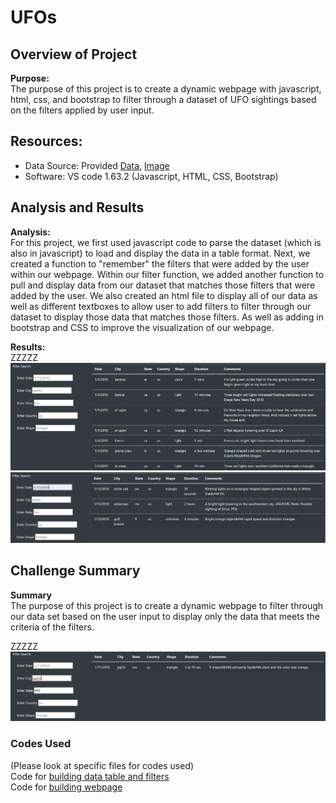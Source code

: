 # UFOs  

## Overview of Project  

**Purpose:**  
The purpose of this project is to create a dynamic webpage with javascript, html, css, and bootstrap to filter through a dataset of UFO sightings based on the filters applied by user input.  

## Resources:  
- Data Source: Provided [Data](ZZZZZ), [Image](ZZZZZ)
- Software: VS code 1.63.2 (Javascript, HTML, CSS, Bootstrap)

## Analysis and Results  

**Analysis:**  
For this project, we first used javascript code to parse the dataset (which is also in javascript) to load and display the data in a table format. Next, we created a function to "remember" the filters that were added by the user within our webpage. Within our filter function, we added another function to pull and display data from our dataset that matches those filters that were added by the user. We also created an html file to display all of our data as well as different textboxes to allow user to add filters to filter through our dataset to display those data that matches those filters. As well as adding in bootstrap and CSS to improve the visualization of our webpage.

**Results:**  
ZZZZZ
<img src="Resources/webpage1.PNG">  
<img src="Resources/webpage2.PNG">  

## Challenge Summary  

**Summary**  
The purpose of this project is to create a dynamic webpage to filter through our data set based on the user input to display only the data that meets the criteria of the filters.  

ZZZZZ<img src="Resources/webpage3.PNG">  

### Codes Used  
(Please look at specific files for codes used)   
Code for [building data table and filters](ZZZZZ)  
Code for [building webpage](ZZZZZ)  

